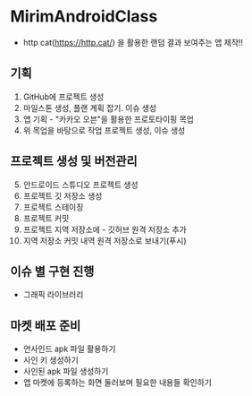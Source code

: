 # MirimAndroidClass
* http cat(https://http.cat/) 을 활용한 랜덤 결과 보여주는 앱 제작!!

## 기획
 1. GitHub에 프로젝트 생성
 2. 마일스톤 생성, 플랜 계획 잡기. 이슈 생성
 3. 앱 기획 - "카카오 오븐"을 활용한 프로토타이핑 목업 
 4. 위 목업을 바탕으로 작업 프로젝트 생성, 이슈 생성

## 프로젝트 생성 및 버전관리
5. 안드로이드 스튜디오 프로젝트 생성
6. 프로젝트 깃 저장소 생성
7. 프로젝트 스테이징
8. 프로젝트 커밋
9. 프로젝트 지역 저장소에 - 깃허브 원격 저장소 추가
10. 지역 저장소 커밋 내역 원격 저장소로 보내기(푸시)

## 이슈 별 구현 진행
* 그래픽 라이브러리

## 마켓 배포 준비
* 언사인드 apk 파일 활용하기
* 사인 키 생성하기
* 사인된 apk 파일 생성하기
* 앱 마켓에 등록하는 화면 둘러보며 필요한 내용들 확인하기
